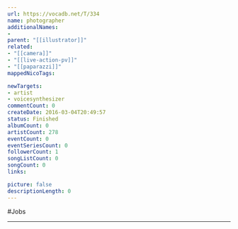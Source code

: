 ```yaml
---
url: https://vocadb.net/T/334
name: photographer
additionalNames: 
- 
parent: "[[illustrator]]"
related:
- "[[camera]]"
- "[[live-action-pv]]"
- "[[paparazzi]]"
mappedNicoTags:

newTargets:
- artist
- voicesynthesizer
commentCount: 0
createDate: 2016-03-04T20:49:57
status: Finished
albumCount: 0
artistCount: 278
eventCount: 0
eventSeriesCount: 0
followerCount: 1
songListCount: 0
songCount: 0
links: 

picture: false
descriptionLength: 0
---
```


#Jobs



---

